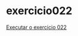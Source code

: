# exercicio022
 
<a href="https://francisco1423mkt.github.io/exercicio022/index.html">Executar o exercicio 022
